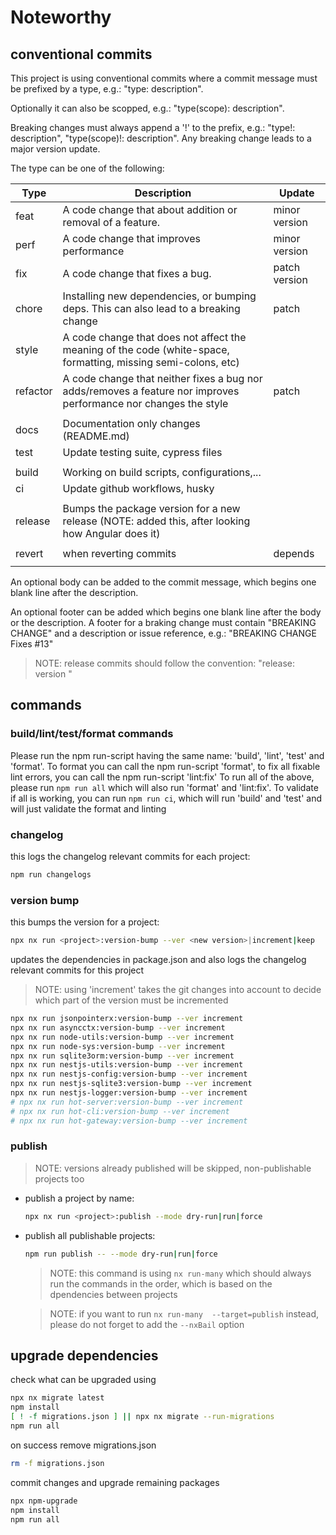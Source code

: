 # Noteworthy

## conventional commits

This project is using conventional commits where a commit message must be prefixed by a type, e.g.: "type: description".

Optionally it can also be scopped, e.g.: "type(scope): description".

Breaking changes must always append a '!' to the prefix, e.g.: "type!: description", "type(scope)!: description". Any breaking change leads to a major version update.

The type can be one of the following:

| Type     | Description                                                                                                      | Update        |
| -------- | ---------------------------------------------------------------------------------------------------------------- | ------------- |
| feat     | A code change that about addition or removal of a feature.                                                       | minor version |
| perf     | A code change that improves performance                                                                          | minor version |
| fix      | A code change that fixes a bug.                                                                                  | patch version |
| chore    | Installing new dependencies, or bumping deps. This can also lead to a breaking change                            | patch         |
| style    | A code change that does not affect the meaning of the code (white-space, formatting, missing semi-colons, etc)   |               |
| refactor | A code change that neither fixes a bug nor adds/removes a feature nor improves performance nor changes the style | patch         |
|          |                                                                                                                  |               |
| docs     | Documentation only changes (README.md)                                                                           |               |
| test     | Update testing suite, cypress files                                                                              |               |
|          |                                                                                                                  |               |
| build    | Working on build scripts, configurations,...                                                                     |               |
| ci       | Update github workflows, husky                                                                                   |               |
|          |                                                                                                                  |               |
| release  | Bumps the package version for a new release (NOTE: added this, after looking how Angular does it)                |               |
|          |                                                                                                                  |               |
| revert   | when reverting commits                                                                                           | depends       |
|          |                                                                                                                  |               |

An optional body can be added to the commit message, which begins one blank line after the description.

An optional footer can be added which begins one blank line after the body or the description. A footer for a braking change must contain "BREAKING CHANGE" and a description or issue reference, e.g.: "BREAKING CHANGE Fixes #13"

> NOTE: release commits should follow the convention: "release: <project-name> version <new-version>"

## commands

### build/lint/test/format commands

Please run the npm run-script having the same name: 'build', 'lint', 'test' and 'format'.
To format you can call the npm run-script 'format', to fix all fixable lint errors, you can call the npm run-script 'lint:fix'
To run all of the above, please run `npm run all` which will also run 'format' and 'lint:fix'.
To validate if all is working, you can run `npm run ci`, which will run 'build' and 'test' and will just validate the format and linting

### changelog

this logs the changelog relevant commits for each project:

```bash
npm run changelogs
```

### version bump

this bumps the version for a project:

```bash
npx nx run <project>:version-bump --ver <new version>|increment|keep
```

updates the dependencies in package.json and also logs the changelog relevant commits for this project

> NOTE: using 'increment' takes the git changes into account to decide which part of the version must be incremented

```bash
npx nx run jsonpointerx:version-bump --ver increment
npx nx run asyncctx:version-bump --ver increment
npx nx run node-utils:version-bump --ver increment
npx nx run node-sys:version-bump --ver increment
npx nx run sqlite3orm:version-bump --ver increment
npx nx run nestjs-utils:version-bump --ver increment
npx nx run nestjs-config:version-bump --ver increment
npx nx run nestjs-sqlite3:version-bump --ver increment
npx nx run nestjs-logger:version-bump --ver increment
# npx nx run hot-server:version-bump --ver increment
# npx nx run hot-cli:version-bump --ver increment
# npx nx run hot-gateway:version-bump --ver increment
```

### publish

> NOTE: versions already published will be skipped, non-publishable projects too

- publish a project by name:

  ```bash
  npx nx run <project>:publish --mode dry-run|run|force
  ```

- publish all publishable projects:

  ```bash
  npm run publish -- --mode dry-run|run|force
  ```

  > NOTE: this command is using `nx run-many` which should always run the commands in the order, which is based on the dpendencies between projects

  > NOTE: if you want to run `nx run-many  --target=publish` instead, please do not forget to add the `--nxBail` option

## upgrade dependencies

check what can be upgraded using

```bash
npx nx migrate latest
npm install
[ ! -f migrations.json ] || npx nx migrate --run-migrations
npm run all
```

on success remove migrations.json

```bash
rm -f migrations.json
```

commit changes and upgrade remaining packages

```bash
npx npm-upgrade
npm install
npm run all
```
